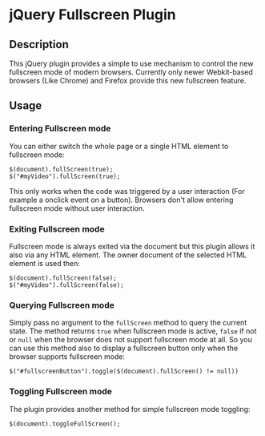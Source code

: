 jQuery Fullscreen Plugin
========================


Description
-----------

This jQuery plugin provides a simple to use mechanism to control the
new fullscreen mode of modern browsers. Currently only newer Webkit-based
browsers (Like Chrome) and Firefox provide this new fullscreen feature.


Usage
-----

### Entering Fullscreen mode ###
 
You can either switch the whole page or a single HTML element to fullscreen
mode:

    $(document).fullScreen(true);
    $("#myVideo").fullScreen(true);

This only works when the code was triggered by a user interaction (For
example a onclick event on a button). Browsers don't allow entering
fullscreen mode without user interaction.

### Exiting Fullscreen mode ###

Fullscreen mode is always exited via the document but this plugin allows
it also via any HTML element. The owner document of the selected HTML 
element is used then:

    $(document).fullScreen(false);
    $("#myVideo").fullScreen(false);

### Querying Fullscreen mode ###

Simply pass no argument to the `fullScreen` method to query the current
state. The method returns `true` when fullscreen mode is active, `false`
if not  or `null` when the browser does not support fullscreen mode at all.
So you can use this method also to display a fullscreen button only when the
browser supports fullscreen mode:

    $("#fullscreenButton").toggle($(document).fullScreen() != null))

### Toggling Fullscreen mode ###

The plugin provides another method for simple fullscreen mode toggling:

    $(document).toggleFullScreen();
